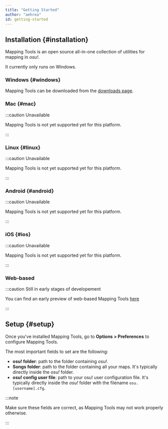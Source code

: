 ```yaml
---
title: "Getting Started"
author: "aehrea"
id: getting-started
---
```


## Installation {#installation}

Mapping Tools is an open source all-in-one collection of utilities for mapping in _osu!_.

It currently only runs on Windows.

### Windows {#windows}

Mapping Tools can be downloaded from the [downloads page](/download).

### Mac {#mac}

:::caution Unavailable

Mapping Tools is not yet supported yet for this platform.

:::

### Linux {#linux}

:::caution Unavailable

Mapping Tools is not yet supported yet for this platform.

:::

### Android {#android}

:::caution Unavailable

Mapping Tools is not yet supported yet for this platform.

:::

### iOS {#ios}

:::caution Unavailable

Mapping Tools is not yet supported yet for this platform.

:::

### Web-based

:::caution Still in early stages of developement

You can find an early preview of web-based Mapping Tools [here](https://misakura-rin.github.io/mapping-tools-web/)

:::

## Setup {#setup}

Once you've installed Mapping Tools, go to **Options > Preferences** to configure Mapping Tools.

The most important fields to set are the following:

- **osu! folder**: path to the folder containing _osu!_.
- **Songs folder**: path to the folder containing all your maps. It's typically directly inside the _osu!_ folder.
- **osu! config user file**: path to your osu! user configuration file. It's typically directly inside the _osu!_ folder with the filename `osu.[username].cfg`.

:::note

Make sure these fields are correct, as Mapping Tools may not work properly otherwise.

:::